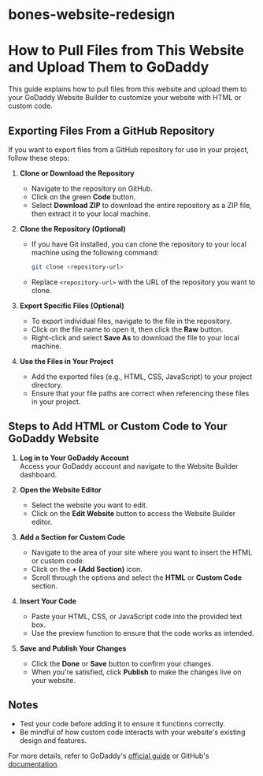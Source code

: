 # bones-website-redesign

# How to Pull Files from This Website and Upload Them to GoDaddy

This guide explains how to pull files from this website and upload them to your GoDaddy Website Builder to customize your website with HTML or custom code.

## Exporting Files From a GitHub Repository

If you want to export files from a GitHub repository for use in your project, follow these steps:

1. **Clone or Download the Repository**  
   - Navigate to the repository on GitHub.
   - Click on the green **Code** button.
   - Select **Download ZIP** to download the entire repository as a ZIP file, then extract it to your local machine.  

2. **Clone the Repository (Optional)**  
   - If you have Git installed, you can clone the repository to your local machine using the following command:
     ```bash
     git clone <repository-url>
     ```
   - Replace `<repository-url>` with the URL of the repository you want to clone.

3. **Export Specific Files (Optional)**  
   - To export individual files, navigate to the file in the repository.  
   - Click on the file name to open it, then click the **Raw** button.  
   - Right-click and select **Save As** to download the file to your local machine.

4. **Use the Files in Your Project**  
   - Add the exported files (e.g., HTML, CSS, JavaScript) to your project directory.
   - Ensure that your file paths are correct when referencing these files in your project.

## Steps to Add HTML or Custom Code to Your GoDaddy Website

1. **Log in to Your GoDaddy Account**  
   Access your GoDaddy account and navigate to the Website Builder dashboard.

2. **Open the Website Editor**  
   - Select the website you want to edit.
   - Click on the **Edit Website** button to access the Website Builder editor.

3. **Add a Section for Custom Code**  
   - Navigate to the area of your site where you want to insert the HTML or custom code.  
   - Click on the **+ (Add Section)** icon.  
   - Scroll through the options and select the **HTML** or **Custom Code** section.  

4. **Insert Your Code**  
   - Paste your HTML, CSS, or JavaScript code into the provided text box.  
   - Use the preview function to ensure that the code works as intended.  

5. **Save and Publish Your Changes**  
   - Click the **Done** or **Save** button to confirm your changes.  
   - When you're satisfied, click **Publish** to make the changes live on your website.

## Notes
- Test your code before adding it to ensure it functions correctly.  
- Be mindful of how custom code interacts with your website's existing design and features.  

For more details, refer to GoDaddy's [official guide](https://www.godaddy.com/help/add-html-or-custom-code-to-my-site-27252) or GitHub's [documentation](https://docs.github.com/en).

